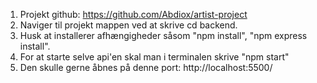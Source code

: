1. Projekt github: https://github.com/Abdiox/artist-project
2. Naviger til projekt mappen ved at skrive cd backend.
3. Husk at installerer afhængigheder såsom "npm install", "npm express install".
4. For at starte selve api'en skal man i terminalen skrive "npm start"
5. Den skulle gerne åbnes på denne port: http://localhost:5500/

